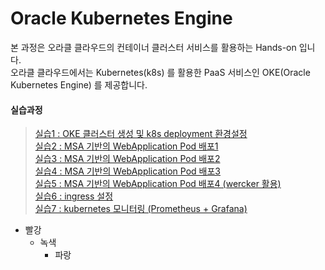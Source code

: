 # Oracle Kubernetes Engine
본 과정은 오라클 클라우드의 컨테이너 클러스터 서비스를 활용하는 Hands-on 입니다.  
오라클 클라우드에서는 Kubernetes(k8s) 를 활용한 PaaS 서비스인 OKE(Oracle Kubernetes Engine) 를 제공합니다.  
  
  
#### 실습과정
>[실습1 : OKE 클러스터 생성 및 k8s deployment 환경설정](/HandsOnLab100.md)  
>[실습2 : MSA 기반의 WebApplication Pod 배포1](/HandsOnLab200.md)  
>[실습3 : MSA 기반의 WebApplication Pod 배포2](/HandsOnLab300.md)  
>[실습4 : MSA 기반의 WebApplication Pod 배포3](/HandsOnLab400.md)  
>[실습5 : MSA 기반의 WebApplication Pod 배포4 (wercker 활용)](/HandsOnLab500.md)  
>[실습6 : ingress 설정](/HandsOnLab600.md)  
>[실습7 : kubernetes 모니터링 (Prometheus + Grafana)](/HandsOnLab700.md)  
<!-- + [실습8 : kubernetes 모니터링 (EFK)](/HandsOnLab800.md)  
+ [실습9 : istio](/HandsOnLab900.md) -->

* 빨강
  * 녹색
    * 파랑
